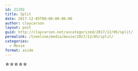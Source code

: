 ```yaml
---
id: 21192
title: Split
date: 2017-12-05T00:00:00-06:00
author: claycarson
layout: post
guid: http://claycarson.net/uncategorized/2017/12/05/split/
permalink: /timeline/media/movie/2017/12/05/split/
categories:
  - Movie
format: aside
---
```

<div class="media-details"></div>

<div class="media-creator"></div>

<div class="media-rating">☆☆☆☆☆</div>